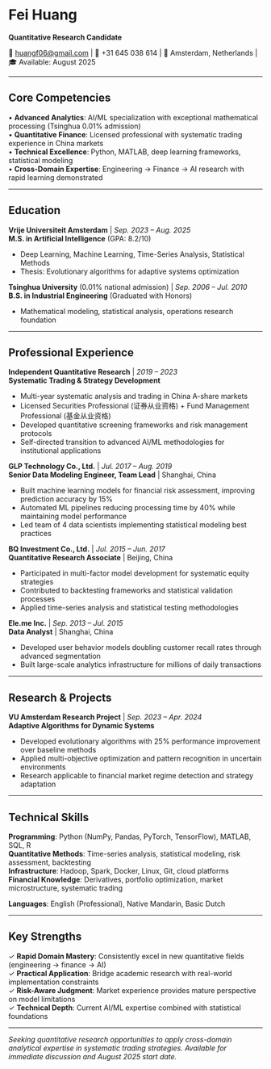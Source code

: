 # Fei Huang
**Quantitative Research Candidate**

📧 huangf06@gmail.com | 📱 +31 645 038 614 | 📍 Amsterdam, Netherlands | 🎓 Available: August 2025

---

## Core Competencies
• **Advanced Analytics**: AI/ML specialization with exceptional mathematical processing (Tsinghua 0.01% admission)  
• **Quantitative Finance**: Licensed professional with systematic trading experience in China markets  
• **Technical Excellence**: Python, MATLAB, deep learning frameworks, statistical modeling  
• **Cross-Domain Expertise**: Engineering → Finance → AI research with rapid learning demonstrated

---

## Education

**Vrije Universiteit Amsterdam** | *Sep. 2023 – Aug. 2025*  
**M.S. in Artificial Intelligence** (GPA: 8.2/10)
- Deep Learning, Machine Learning, Time-Series Analysis, Statistical Methods
- Thesis: Evolutionary algorithms for adaptive systems optimization

**Tsinghua University** (0.01% national admission) | *Sep. 2006 – Jul. 2010*  
**B.S. in Industrial Engineering** (Graduated with Honors)
- Mathematical modeling, statistical analysis, operations research foundation

---

## Professional Experience

**Independent Quantitative Research** | *2019 – 2023*  
**Systematic Trading & Strategy Development**
- Multi-year systematic analysis and trading in China A-share markets
- Licensed Securities Professional (证券从业资格) + Fund Management Professional (基金从业资格)
- Developed quantitative screening frameworks and risk management protocols
- Self-directed transition to advanced AI/ML methodologies for institutional applications

**GLP Technology Co., Ltd.** | *Jul. 2017 – Aug. 2019*  
**Senior Data Modeling Engineer, Team Lead** | Shanghai, China
- Built machine learning models for financial risk assessment, improving prediction accuracy by 15%
- Automated ML pipelines reducing processing time by 40% while maintaining model performance
- Led team of 4 data scientists implementing statistical modeling best practices

**BQ Investment Co., Ltd.** | *Jul. 2015 – Jun. 2017*  
**Quantitative Research Associate** | Beijing, China
- Participated in multi-factor model development for systematic equity strategies
- Contributed to backtesting frameworks and statistical validation processes
- Applied time-series analysis and statistical testing methodologies

**Ele.me Inc.** | *Sep. 2013 – Jul. 2015*  
**Data Analyst** | Shanghai, China
- Developed user behavior models doubling customer recall rates through advanced segmentation
- Built large-scale analytics infrastructure for millions of daily transactions

---

## Research & Projects

**VU Amsterdam Research Project** | *Sep. 2023 – Apr. 2024*  
**Adaptive Algorithms for Dynamic Systems**
- Developed evolutionary algorithms with 25% performance improvement over baseline methods
- Applied multi-objective optimization and pattern recognition in uncertain environments
- Research applicable to financial market regime detection and strategy adaptation

---

## Technical Skills

**Programming**: Python (NumPy, Pandas, PyTorch, TensorFlow), MATLAB, SQL, R  
**Quantitative Methods**: Time-series analysis, statistical modeling, risk assessment, backtesting  
**Infrastructure**: Hadoop, Spark, Docker, Linux, Git, cloud platforms  
**Financial Knowledge**: Derivatives, portfolio optimization, market microstructure, systematic trading

**Languages**: English (Professional), Native Mandarin, Basic Dutch

---

## Key Strengths

✓ **Rapid Domain Mastery**: Consistently excel in new quantitative fields (engineering → finance → AI)  
✓ **Practical Application**: Bridge academic research with real-world implementation constraints  
✓ **Risk-Aware Judgment**: Market experience provides mature perspective on model limitations  
✓ **Technical Depth**: Current AI/ML expertise combined with statistical foundations

---

*Seeking quantitative research opportunities to apply cross-domain analytical expertise in systematic trading strategies. Available for immediate discussion and August 2025 start date.*